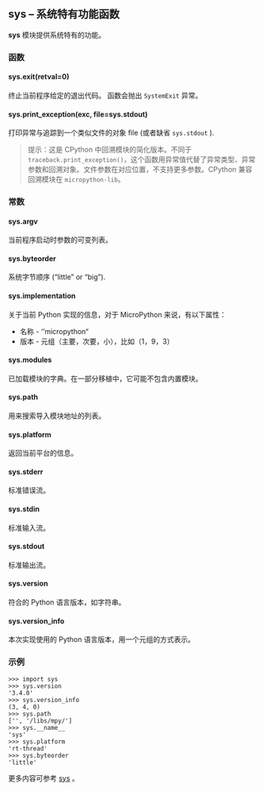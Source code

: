 ## **sys** – 系统特有功能函数

**sys** 模块提供系统特有的功能。

### 函数

#### **sys.exit**(retval=0)
  终止当前程序给定的退出代码。 函数会抛出 `SystemExit` 异常。
#### **sys.print_exception**(exc, file=sys.stdout)
  打印异常与追踪到一个类似文件的对象 file (或者缺省 `sys.stdout` ).

> 提示：这是 CPython 中回溯模块的简化版本。不同于 `traceback.print_exception()`，这个函数用异常值代替了异常类型、异常参数和回溯对象。文件参数在对应位置，不支持更多参数。CPython 兼容回溯模块在 `micropython-lib`。

### 常数

#### **sys.argv**
  当前程序启动时参数的可变列表。

#### **sys.byteorder**
  系统字节顺序 (“little” or “big”).

#### **sys.implementation**
  关于当前 Python 实现的信息，对于 MicroPython 来说，有以下属性：
  - 名称 -  ‘’micropython“
  - 版本 - 元组（主要，次要，小），比如（1，9，3）

#### **sys.modules**
  已加载模块的字典。在一部分移植中，它可能不包含内置模块。

#### **sys.path**
  用来搜索导入模块地址的列表。

#### **sys.platform**
  返回当前平台的信息。

#### **sys.stderr**
  标准错误流。

#### **sys.stdin**
  标准输入流。

#### **sys.stdout**
  标准输出流。

#### **sys.version**
  符合的 Python 语言版本，如字符串。

#### **sys.version_info**
  本次实现使用的 Python 语言版本，用一个元组的方式表示。

### 示例

```
>>> import sys
>>> sys.version
'3.4.0'
>>> sys.version_info
(3, 4, 0)
>>> sys.path
['', '/libs/mpy/']
>>> sys.__name__
'sys'
>>> sys.platform
'rt-thread'
>>> sys.byteorder
'little'
```

更多内容可参考 [sys](http://docs.micropython.org/en/latest/pyboard/library/sys.html) 。
